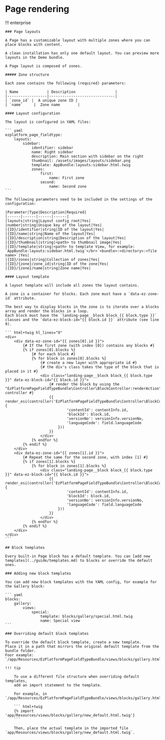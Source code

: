 # Page rendering

!!! enterprise

    ### Page layouts

    A Page has a customizable layout with multiple zones where you can place blocks with content.

    A clean installation has only one default layout. You can preview more layouts in the Demo bundle.

    A Page layout is composed of zones.

    ##### Zone structure

    Each zone contains the following (required) parameters:

    | Name             | Description                  |
    |------------------|------------------------------|
    | `zone_id` |  A unique zone ID |
    | `name`     |  Zone name        |

    #### Layout configuration

    The layout is configured in YAML files:

    ``` yaml
    ezplatform_page_fieldtype:
        layouts:
            sidebar:
                identifier: sidebar
                name: Right sidebar
                description: Main section with sidebar on the right
                thumbnail: /assets/images/layouts/sidebar.png
                template: AppBundle:layouts:sidebar.html.twig
                zones:
                    first:
                        name: First zone
                    second:
                        name: Second zone
    ```

    The following parameters need to be included in the settings of the configuration:

    |Parameter|Type|Description|Required|
    |------|------|------|------|
    |layouts|string|Layout config root|Yes|
    |number|string|Unique key of the layout|Yes|
    |{ID}/identifier|string|ID of the layout|Yes|
    |{ID}/name|string|Name of the layout|Yes|
    |{ID}/description|string|Description of the layout|Yes|
    |{ID}/thumbnail|string|<path> to thumbnail image|Yes|
    |{ID}/template|string|<path> to template View, for example: `AppBundle:layouts:sidebar.html.twig`</br>`<bundle>:<directory>:<file name>`|Yes|
    |{ID}/zones|string|Collection of zones|Yes|
    |{ID}/{zone}/zone_id|string|ID of the zone|Yes|
    |{ID}/{zone}/name|string|Zone name|Yes|

    #### Layout template

    A layout template will include all zones the layout contains.

    A zone is a container for blocks. Each zone must have a `data-ez-zone-id` attribute.

    The best way to display blocks in the zone is to iterate over a blocks array and render the blocks in a loop.
    Each block must have the `landing-page__block block_{{ block.type }}` classes and the `data-ez-block-id="{{ block.id }}` attribute (see line 9).

    ``` html+twig hl_lines="9"
    <div>
        <div data-ez-zone-id="{{ zones[0].id }}">
            {# If the first zone (with index [0]) contains any blocks #}
            {% if zones[0].blocks %}
                {# for each block #}
                {% for block in zones[0].blocks %}
                    {# create a new layer with appropriate id #}
                    {# the div's class takes the type of the block that is placed in it #}
                    <div class="landing-page__block block_{{ block.type }}" data-ez-block-id="{{ block.id }}">
                        {# render the block by using the "EzPlatformPageFieldTypeBundle\Controller\BlockController:renderAction" controller #}
                        {{ render_esi(controller('EzPlatformPageFieldTypeBundle\Controller\BlockController:renderAction', {
                                'contentId': contentInfo.id,
                                'blockId': block.id,
                                'versionNo': versionInfo.versionNo,
                                'languageCode': field.languageCode
                            }))
                        }}
                    </div>
                {% endfor %}
            {% endif %}
        </div>
        <div data-ez-zone-id="{{ zones[1].id }}">
            {# Repeat the same for the second zone, with index [1] #}
            {% if zones[1].blocks %}
                {% for block in zones[1].blocks %}
                    <div class="landing-page__block block_{{ block.type }}" data-ez-block-id="{{ block.id }}">
                        {{ render_esi(controller('EzPlatformPageFieldTypeBundle\Controller\BlockController:renderAction', {
                                'contentId': contentInfo.id,
                                'blockId': block.id,
                                'versionNo': versionInfo.versionNo,
                                'languageCode': field.languageCode
                            }))
                        }}
                    </div>
                {% endfor %}
            {% endif %}
        </div>
    </div>
    ```

    ## Block templates

    Every built-in Page block has a default template. You can [add new templates](../guide/templates.md) to blocks or override the default ones.

    ### Adding new block templates

    You can add new block templates with the YAML config, for example for the Gallery block:

    ``` yaml
    blocks:
        gallery:
            views:
                special:
                    template: blocks/gallery/special.html.twig
                    name: Special view
    ```

    ### Overriding default block templates

    To override the default block template, create a new template.
    Place it in a path that mirrors the original default template from the bundle folder.
    Foor example:
    `/app/Resources/EzPlatformPageFieldTypeBundle/views/blocks/gallery.html.twig`.

    !!! tip

        To use a different file structure when overriding default templates,
        add an import statement to the template.

        For example, in `/app/Resources/EzPlatformPageFieldTypeBundle/views/blocks/gallery.html.twig`:

        ``` html+twig
        {% import 'app/Resources/views/blocks/gallery/new_default.html.twig'}
        ```

        Then, place the actual template in the imported file `app/Resources/views/blocks/gallery/new_default.html.twig`.
